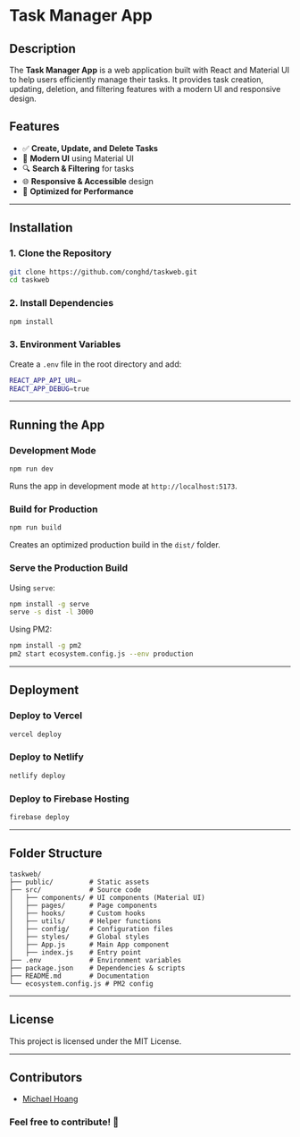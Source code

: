 # Task Manager App

## Description
The **Task Manager App** is a web application built with React and Material UI to help users efficiently manage their tasks. It provides task creation, updating, deletion, and filtering features with a modern UI and responsive design.

## Features
- ✅ **Create, Update, and Delete Tasks**
- 🎨 **Modern UI** using Material UI
- 🔍 **Search & Filtering** for tasks
- 🌐 **Responsive & Accessible** design
- 🚀 **Optimized for Performance**

---

## Installation

### 1. Clone the Repository
```sh
git clone https://github.com/conghd/taskweb.git
cd taskweb
```

### 2. Install Dependencies
```sh
npm install
```

### 3. Environment Variables
Create a `.env` file in the root directory and add:
```sh
REACT_APP_API_URL=
REACT_APP_DEBUG=true
```

---

## Running the App

### Development Mode
```sh
npm run dev
```
Runs the app in development mode at `http://localhost:5173`.

### Build for Production
```sh
npm run build
```
Creates an optimized production build in the `dist/` folder.

### Serve the Production Build
Using `serve`:
```sh
npm install -g serve
serve -s dist -l 3000
```

Using PM2:
```sh
npm install -g pm2
pm2 start ecosystem.config.js --env production
```

---

## Deployment
### Deploy to Vercel
```sh
vercel deploy
```

### Deploy to Netlify
```sh
netlify deploy
```

### Deploy to Firebase Hosting
```sh
firebase deploy
```

---

## Folder Structure
```
taskweb/
├── public/         # Static assets
├── src/            # Source code
│   ├── components/ # UI components (Material UI)
│   ├── pages/      # Page components
│   ├── hooks/      # Custom hooks
│   ├── utils/      # Helper functions
│   ├── config/     # Configuration files
│   ├── styles/     # Global styles
│   ├── App.js      # Main App component
│   ├── index.js    # Entry point
├── .env            # Environment variables
├── package.json    # Dependencies & scripts
├── README.md       # Documentation
└── ecosystem.config.js # PM2 config
```

---

## License
This project is licensed under the MIT License.

---

## Contributors
- [Michael Hoang](https://github.com/conghd)

### Feel free to contribute! 🚀

